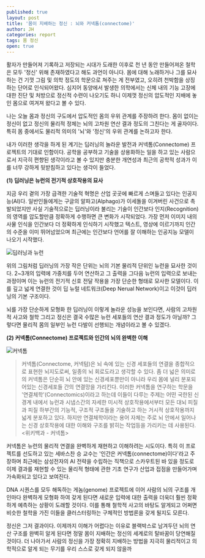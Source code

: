 ```yaml
---
published: true
layout: post
title: '몸이 지배하는 정신 : 뇌와 커넥톰(connectome)'
author: JH
categories: report
tags: 몸 정신
open: true
---
```


활자가 만들어져 기록하고 저장되는 시대가 도래한 이후로 천 년 동안 만들어져온 철학은 모두 '정신' 위해 존재하였다고 해도 과언이 아니다. 몸에 대해 노래하거나 그를 묘사하는 건 기껏 그림 및 의학 정도의 학문으로 쳐주는 게 전부였고, 오히려 천박함을 상징하는 단어로 인식되어왔다. 심지어 동양에서 발생한 의학에서는 신체 내의 기능 고장에 대한 진단 및 처방으로 정신적 수련이 나오기도 하니 이제껏 정신의 압도적인 지배에 놓인 몸으로 여겨져 왔다고 볼 수 있다.

나는 오늘 몸과 정신의 구도에서 압도적인 몸의 우위 관계를 주장하려 한다. 몸이 없이는 정신이 없고 정신의 물리적 정체는 뇌의 고차원 연산 결과 정도의 그친다는 게 골자이다. 특히 몸 중에서도 물리적 의미의 '뇌'와 '정신'의 우위 관계를 논하고자 한다.

내가 이러한 생각을 하게 된 계기는 딥러닝의 놀라운 발전과 커넥톰(Connectome) 프로젝트의 기대로 인함이다. 공학을 공부하고 기술을 상용화하는 일을 하고 있는 사람으로서 지극히 편향된 생각이라고 볼 수 있지만 충분한 개연성과 최근의 공학적 성과가 이를 너무 강하게 뒷받침하고 있다는 생각이 들었다.

**(1) 딥러닝은 뉴런의 전기적 상호작용의 묘사**

지금 우리 곁의 가장 급격한 기술적 혁명은 산업 곳곳에 빠르게 스며들고 있다는 인공지능(AI)다. 일반인들에게는 구글의 알파고(Alphago)가 이세돌을 이겨버린 사건으로 촉발되었지만 사실 기술적으로는 딥러닝이라 불리는 기술이 인간보다 인지(Recognition)의 영역를 압도할만큼 정확하게 수행하면 큰 변화가 시작되었다. 가장 먼저 이미지 내의 사물 인식을 인간보다 더 정확하게 인식하기 시작했고 텍스트, 영상에 이르기까지 인간의 수준을 이미 뛰어넘었으며 최근에는 인간보다 언어를 잘 이해하는 인공지능 모델이 나오기 시작했다.

![딥러닝과 뉴런]({{site.baseurl}}/images/neuran_and_deep_learning.jpg)

위의 그림처럼 딥러닝의 가장 작은 단위는 뇌의 기본 물리적 단위인 뉴런을 묘사한 것이다. 2~3개의 입력에 가중치를 두어 연산하고 그 출력을 그다음 뉴런의 입력으로 보내는 과정이며 이는 뉴런의 전기적 신호 전달 작용을 가장 단순한 형태로 모사한 모델이다. 이를 깊고 넓게 연결한 것이 딥 뉴럴 네트워크(Deep Nerual Network)이고 이것이 딥러닝의 기본 구조이다.

뇌를 가장 단순하게 모형화 한 딥러닝이 이렇게 놀라운 성능을 보인다면, 사람의 고차원적 사고와 철학 그리고 정신은 결국 수많은 뉴런 세포들의 연산 결과 정도가 아닐까? 그렇다면 물리적 몸의 일부인 뉴런 다발이 선행되는 개념이라고 볼 수 있겠다.


**(2) 커넥톰(Connectome) 프로젝트와 인간의 뇌의 완벽한 이해**

![커넥톰]({{site.baseurl}}/images/connectome.jpg)

> 커넥톰(Connectome, 커넥텀)은 뇌 속에 있는 신경 세포들의 연결을 종합적으로 표현한 뇌지도로써, 일종의 뇌 회로도라고 생각할 수 있다. 좀 더 넓은 의미로의 커넥톰은 단순히 뇌 안에 있는 신경세포뿐만이 아니라 우리 몸에 널리 분포되어있는 신경세포들 간의 연결망을 가리킨다. 이러한 커넥톰을 연구하는 학문을 '연결체학'(Connectomics)이라고 하는데 이들이 다루는 주제는 어떤 국한된 신경계 내에서 뉴런과 시냅스간의 자세한 미시적 상호작용에서부터 모든 대뇌 피질과 피질 하부간의 기능적, 구조적 구조들을 기술하고 하는 거시적 상호작용까지 넓게 분포하고 있다. 하지만 연결체학이라는 용어 자체는 주로 뇌 안에서 일어나는 신경 상호작용에 대한 이해와 구조를 밝히는 작업등을 가리키는 데 사용된다. <위키백과 - 커넥톰>

커넥톰은 뉴런의 물리적 연결을 완벽하게 재현하고 이해하려는 시도이다. 특히 이 프로젝트를 선도하고 있는 세바스찬 승 교수는 '인간은 커넥톰(connectome)이다'라고 주장하며 최근에는 삼성전자의 AI 전략을 수립하는 직책으로 스카우트된 바 있을 정도로 이제 결과를 재현할 수 있는 물리적 형태에 관한 기초 연구가 산업과 접점을 만들어가며 가속화되고 있다고 보여진다.

DNA 시퀀스를 모두 해독하는 게놈(genome) 프로젝트에 이어 사람의 뇌의 구조를 개인마다 완벽하게 모형화 하여 갖게 된다면 새로운 입력에 대한 출력을 더욱더 훨씬 정확하게 예측하는 상황이 도래할 것이다. 이를 통해 철학적 사고의 바탕도 알게되고 어쩌면 비슷한 철학을 가진 이들을 클러스터링하는 구체적인 방법론을 갖게 될지도 모른다.

정신은 그저 결과이다. 이제까지 이해가 어렵다는 이유로 블랙박스로 남겨두던 뇌의 연산 구조를 완벽히 알게 된다면 정말 몸이 지배하는 정신의 세계로의 탈바꿈이 당연해질 것이다. 더 나아가서 사람의 정신을 가장 정확히 지배하는 방법을 지극히 물리적이고 의학적으로 알게 되는 무기를 우리 스스로 갖게 되지 않을까
